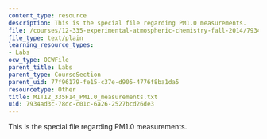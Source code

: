 ```yaml
---
content_type: resource
description: This is the special file regarding PM1.0 measurements.
file: /courses/12-335-experimental-atmospheric-chemistry-fall-2014/7934ad3c78dcc01c6a262527bcd26de3_MIT12_335F14_PM1.0_measurements.txt
file_type: text/plain
learning_resource_types:
- Labs
ocw_type: OCWFile
parent_title: Labs
parent_type: CourseSection
parent_uid: 77f96179-fe15-c37e-d905-4776f8ba1da5
resourcetype: Other
title: MIT12_335F14_PM1.0_measurements.txt
uid: 7934ad3c-78dc-c01c-6a26-2527bcd26de3
---
```

This is the special file regarding PM1.0 measurements.


